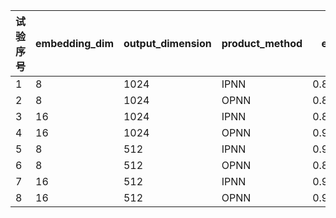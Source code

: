 | 试验序号  | embedding_dim | output_dimension | product_method |eval_auc
| ------- |  ------- | ------- | ------- |------- |
| 1 | 8 | 1024 | IPNN | 0.8978153
| 2 | 8 | 1024 | OPNN | 0.89958453
| 3 | 16 | 1024 | IPNN | 0.8977682
| 4 | 16 | 1024 | OPNN | 0.9065931
| 5 | 8 | 512 | IPNN | 0.90105677
| 6 | 8 | 512 | OPNN | 0.89305156
| 7 | 16 | 512 | IPNN | 0.90138936
| 8 | 16 | 512 | OPNN | 0.9048855






